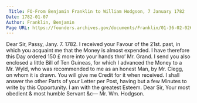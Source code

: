 ```yaml
---
 Title: FO-From Benjamin Franklin to William Hodgson, 7 January 1782
Date: 1782-01-07
Author: Franklin, Benjamin
Page URL: https://founders.archives.gov/documents/Franklin/01-36-02-0266
---
```


Dear Sir,
Passy, Jany. 7. 1782.
I received your Favour of the 21st. past, in which you acquaint me that the Money is almost expended. I have therefore this Day ordered 150 £ more into your hands thro’ Mr. Grand. I send you also enclosed a little Bill of Ten Guineas, for which I advanced the Money to a Mr. Wyld, who was recommended to me as an honest Man, by Mr. Clegg, on whom it is drawn. You will give me Credit for it when received. I shall answer the other Parts of your Letter per Post, having but a few Minutes to write by this Opportunity. I am with the greatest Esteem. Dear Sir, Your most obedient & most humble Servant &c—
Mr. Wm. Hodgson.

